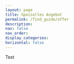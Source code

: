 ```yaml
---
layout: page
title: Spezielles Angebot
permalink: /find_guide/offer
description:
nav: false
nav_order:
display_categories:
horizontal: false
---
```


Test